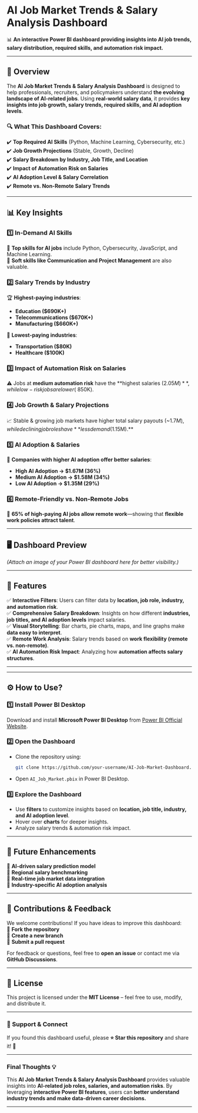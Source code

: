 # AI Job Market Trends & Salary Analysis Dashboard

📊 **An interactive Power BI dashboard providing insights into AI job trends, salary distribution, required skills, and automation risk impact.**

---

## 📖 Overview

The **AI Job Market Trends & Salary Analysis Dashboard** is designed to help professionals, recruiters, and policymakers understand **the evolving landscape of AI-related jobs**. Using **real-world salary data**, it provides **key insights into job growth, salary trends, required skills, and AI adoption levels**.

### 🔍 What This Dashboard Covers:

✔️ **Top Required AI Skills** (Python, Machine Learning, Cybersecurity, etc.)\
✔️ **Job Growth Projections** (Stable, Growth, Decline)\
✔️ **Salary Breakdown by Industry, Job Title, and Location**\
✔️ **Impact of Automation Risk on Salaries**\
✔️ **AI Adoption Level & Salary Correlation**\
✔️ **Remote vs. Non-Remote Salary Trends**

---

## 📊 Key Insights

### 1️⃣ In-Demand AI Skills

🔹 **Top skills for AI jobs** include Python, Cybersecurity, JavaScript, and Machine Learning.\
🔹 **Soft skills like Communication and Project Management** are also valuable.

### 2️⃣ Salary Trends by Industry

🏆 **Highest-paying industries**:

- **Education ($690K+)**
- **Telecommunications ($670K+)**
- **Manufacturing ($660K+)**

🔻 **Lowest-paying industries**:

- **Transportation ($80K)**
- **Healthcare ($100K)**

### 3️⃣ Impact of Automation Risk on Salaries

⚠️ Jobs at **medium automation risk** have the **highest salaries ($2.05M)**, while low-risk jobs are lower (~$850K).

### 4️⃣ Job Growth & Salary Projections

📈 Stable & growing job markets have higher total salary payouts (~$1.7M), while declining job roles have **less demand ($1.15M).**

### 5️⃣ AI Adoption & Salaries

🏢 **Companies with higher AI adoption offer better salaries**:

- **High AI Adoption → $1.67M (36%)**
- **Medium AI Adoption → $1.58M (34%)**
- **Low AI Adoption → $1.35M (29%)**

### 6️⃣ Remote-Friendly vs. Non-Remote Jobs

💼 **65% of high-paying AI jobs allow remote work**—showing that **flexible work policies attract talent**.

---

## 🖥️ Dashboard Preview

*(Attach an image of your Power BI dashboard here for better visibility.)*

---

## 🚀 Features

✅ **Interactive Filters**: Users can filter data by **location, job role, industry, and automation risk**.\
✅ **Comprehensive Salary Breakdown**: Insights on how different **industries, job titles, and AI adoption levels** impact salaries.\
✅ **Visual Storytelling**: Bar charts, pie charts, maps, and line graphs make **data easy to interpret**.\
✅ **Remote Work Analysis**: Salary trends based on **work flexibility (remote vs. non-remote)**.\
✅ **AI Automation Risk Impact**: Analyzing how **automation affects salary structures**.

---

---

## ⚙️ How to Use?

### 1️⃣ Install Power BI Desktop

Download and install **Microsoft Power BI Desktop** from [Power BI Official Website](https://powerbi.microsoft.com/).

### 2️⃣ Open the Dashboard

- Clone the repository using:
  ```bash
  git clone https://github.com/your-username/AI-Job-Market-Dashboard.git
  ```
- Open `AI_Job_Market.pbix` in Power BI Desktop.

### 3️⃣ Explore the Dashboard

- Use **filters** to customize insights based on **location, job title, industry, and AI adoption level**.
- Hover over **charts** for deeper insights.
- Analyze salary trends & automation risk impact.

---

## 📌 Future Enhancements

🔹 **AI-driven salary prediction model**\
🔹 **Regional salary benchmarking**\
🔹 **Real-time job market data integration**\
🔹 **Industry-specific AI adoption analysis**

---

## 🤝 Contributions & Feedback

We welcome contributions! If you have ideas to improve this dashboard:\
🔹 **Fork the repository**\
🔹 **Create a new branch**\
🔹 **Submit a pull request**

For feedback or questions, feel free to **open an issue** or contact me via **GitHub Discussions**.

---

## 📜 License

This project is licensed under the **MIT License** – feel free to use, modify, and distribute it.

---

### 🌟 Support & Connect

If you found this dashboard useful, please **⭐ Star this repository** and share it! 🚀

---

### Final Thoughts 💡

This **AI Job Market Trends & Salary Analysis Dashboard** provides valuable insights into **AI-related job roles, salaries, and automation risks**. By leveraging **interactive Power BI features**, users can **better understand industry trends and make data-driven career decisions.**

---

